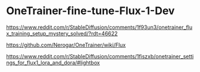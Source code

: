 # OneTrainer-fine-tune-Flux-1-Dev

https://www.reddit.com/r/StableDiffusion/comments/1f93un3/onetrainer_flux_training_setup_mystery_solved/?rdt=46622

https://github.com/Nerogar/OneTrainer/wiki/Flux


https://www.reddit.com/r/StableDiffusion/comments/1fiszxb/onetrainer_settings_for_flux1_lora_and_dora/#lightbox

